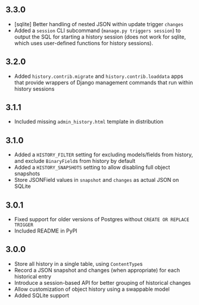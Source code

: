 ## 3.3.0

* [sqlite] Better handling of nested JSON within update trigger `changes`
* Added a `session` CLI subcommand (`manage.py triggers session`) to output the SQL for
  starting a history session (does not work for sqlite, which uses user-defined
  functions for history sessions).


## 3.2.0

* Added `history.contrib.migrate` and `history.contrib.loaddata` apps that provide
  wrappers of Django management commands that run within history sessions


## 3.1.1

* Included missing `admin_history.html` template in distribution


## 3.1.0

* Added a `HISTORY_FILTER` setting for excluding models/fields from history, and exclude
  `BinaryField`s from history by default
* Added a `HISTORY_SNAPSHOTS` setting to allow disabling full object snapshots
* Store JSONField values in `snapshot` and `changes` as actual JSON on SQLite


## 3.0.1

* Fixed support for older versions of Postgres without `CREATE OR REPLACE TRIGGER`
* Included README in PyPI


## 3.0.0

* Store all history in a single table, using `ContentType`s
* Record a JSON snapshot and changes (when appropriate) for each historical entry
* Introduce a session-based API for better grouping of historical changes
* Allow customization of object history using a swappable model
* Added SQLite support
